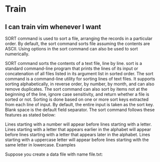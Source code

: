 # Train
## I can train vim whenever I want


SORT command is used to sort a file, arranging the records in a particular order. By default, the sort command sorts file assuming the contents are ASCII. Using options in the sort command can also be used to sort numerically. 

SORT command sorts the contents of a text file, line by line.
sort is a standard command-line program that prints the lines of its input or concatenation of all files listed in its argument list in sorted order.
The sort command is a command-line utility for sorting lines of text files. It supports sorting alphabetically, in reverse order, by number, by month, and can also remove duplicates.
The sort command can also sort by items not at the beginning of the line, ignore case sensitivity, and return whether a file is sorted or not. Sorting is done based on one or more sort keys extracted from each line of input.
By default, the entire input is taken as the sort key. Blank space is the default field separator.
The sort command follows these features as stated below:  

Lines starting with a number will appear before lines starting with a letter.
Lines starting with a letter that appears earlier in the alphabet will appear before lines starting with a letter that appears later in the alphabet.
Lines starting with a uppercase letter will appear before lines starting with the same letter in lowercase.
Examples

Suppose you create a data file with name file.txt: 
